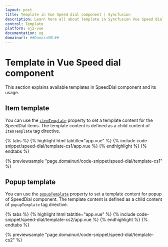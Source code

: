 ```yaml
---
layout: post
title: Template in Vue Speed dial component | Syncfusion
description: Learn here all about Template in Syncfusion Vue Speed dial component of Syncfusion Essential JS 2 and more.
control: Template 
platform: ej2-vue
documentation: ug
domainurl: ##DomainURL##
---
```


# Template in Vue Speed dial component

This section explains available templates in SpeedDial component and its usage.

## Item template

You can use the [`itemTemplate`](https://ej2.syncfusion.com/vue/documentation/api/speed-dial/#itemtemplate) property to set a template content for the SpeedDial items. The template content is defined as a child content of `itemTemplate` tag directive.

{% tabs %}
{% highlight html tabtitle="app.vue" %}
{% include code-snippet/speed-dial/template-cs1/app.vue %}
{% endhighlight %}
{% endtabs %}
        
{% previewsample "page.domainurl/code-snippet/speed-dial/template-cs1" %}

## Popup template

You can use the [`popupTemplate`](https://ej2.syncfusion.com/vue/documentation/api/speed-dial/#popuptemplate) property to set a template content for popup of  SpeedDial component. The template content is defined as a child content of `popupTemplate` tag directive.

{% tabs %}
{% highlight html tabtitle="app.vue" %}
{% include code-snippet/speed-dial/template-cs2/app.vue %}
{% endhighlight %}
{% endtabs %}
        
{% previewsample "page.domainurl/code-snippet/speed-dial/template-cs2" %}